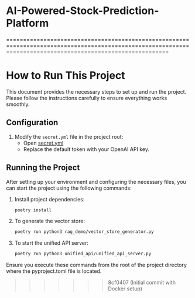 # AI-Powered-Stock-Prediction-Platform
============================================================================================================================================================
# How to Run This Project
This document provides the necessary steps to set up and run the project. Please follow the instructions carefully to ensure everything works smoothly.


## Configuration

1. Modify the `secret.yml` file in the project root:
   - Open [secret.yml](./secret.yml)
   - Replace the default token with your OpenAI API key.

## Running the Project

After setting up your environment and configuring the necessary files, you can start the project using the following commands:

1. Install project dependencies:
   ```bash
   poetry install
   ```
2. To generate the vector store:
   ```bash
   poetry run python3 rag_demo/vector_store_generator.py
   ```
3. To start the unified API server:
   ```bash
   poetry run python3 unified_api/unified_api_server.py
   ```
Ensure you execute these commands from the root of the project directory where the pyproject.toml file is located.



>>>>>>> 8cf0407 (Initial commit with Docker setup)
